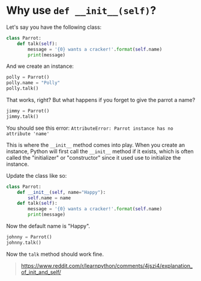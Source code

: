 # Why use `def __init__(self)`?

Let's say you have the following class:

```python
class Parrot:
    def talk(self):
        message = '{0} wants a cracker!'.format(self.name)
        print(message)
```

And we create an instance:

```python
polly = Parrot()
polly.name = "Polly"
polly.talk()
```

That works, right? But what happens if you forget to give the parrot a name?

```python
jimmy = Parrot()
jimmy.talk()
```

You should see this error: `AttributeError: Parrot instance has no attribute 'name'`

This is where the `__init__` method comes into play. When you create an instance, Python will first call the `__init__` method if it exists, which is often called the "initializer" or "constructor" since it used use to initialize the instance.

Update the class like so:

```python
class Parrot:
    def __init__(self, name="Happy"):
        self.name = name
    def talk(self):
        message = '{0} wants a cracker!'.format(self.name)
        print(message)
```

Now the default name is "Happy".

```python
johnny = Parrot()
johnny.talk()
```

Now the `talk` method should work fine.

> https://www.reddit.com/r/learnpython/comments/4jszi4/explanation_of_init_and_self/
